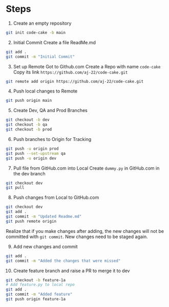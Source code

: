 # Steps

1. Create an empty repository
```sh
git init code-cake -b main
```

2. Initial Commit
Create a file ReadMe.md
```sh
git add .
git commit -m "Initial Commit"
```

3. Set up Remote
Got to Github.com
Create a Repo with name `code-cake`
Copy its link `https://github.com/aj-22/code-cake.git`
```sh
git remote add origin https://github.com/aj-22/code-cake.git
```

4. Push local changes to Remote
```sh
git push origin main
```

5. Create Dev, QA and Prod Branches
```sh
git checkout -b dev
git checkout -b qa
git checkout -b prod
```

6. Push branches to Origin for Tracking
```sh
git push -u origin prod
git push --set-upstream qa
git push -u origin dev
```

7. Pull file from GitHub.com into Local
Create `dummy.py` in GitHub.com in the dev branch
```sh
git checkout dev
git pull
```

8. Push changes from Local to GitHub.com
```sh
git checkout dev
git add .
git commit -m "Updated Readme.md"
git push remote origin 
```

Realize that if you make changes after adding, the new changes will not be committed with `git commit`.
New changes need to be staged again.

9. Add new changes and commit
```sh
git add .
git commit -m "Added the changes that were missed"
```

10. Create feature branch and raise a PR to merge it to dev
```sh
git checkout -b feature-1a
# Add feature.py to local repo
git add .
git commit -m "Added feature"
git push origin feature-1a
```
